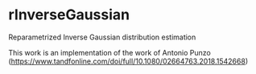 # rInverseGaussian

Reparametrized Inverse Gaussian distribution estimation

This work is an implementation of the work of Antonio Punzo (https://www.tandfonline.com/doi/full/10.1080/02664763.2018.1542668)
